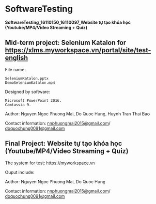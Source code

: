 # SoftwareTesting
**SoftwareTesting_16110150_16110097_Website tự tạo khóa học (Youtube/MP4/Video Streaming + Quiz)**

## Mid-term project: Selenium Katalon for https://xlms.myworkspace.vn/portal/site/test-english
File name:
```
SeleniumKatalon.pptx
DemoSeleniumKatalon.mp4
```
Designed by software:
```
Microsoft PowerPoint 2016.
Camtassia 9.
```
Author: Nguyen Ngoc Phuong Mai, Do Quoc Hung, Huynh Tran Thai Bao

Contact information: nnphuongmai2015@gmail.com/ doquochung0091@gmail.com

## Final Project: Website tự tạo khóa học (Youtube/MP4/Video Streaming + Quiz)
The system for test: https://myworkspace.vn

Ouput include:


Author: Nguyen Ngoc Phuong Mai, Do Quoc Hung

Contact information: nnphuongmai2015@gmail.com/ doquochung0091@gmail.com
